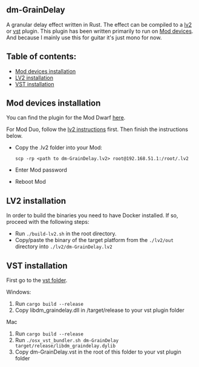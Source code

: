 ## dm-GrainDelay

A granular delay effect written in Rust.
The effect can be compiled to a [lv2](./lv2) or [vst](./vst) plugin.
This plugin has been written primarily to run on [Mod devices](https://moddevices.com/). And because I mainly use this for guitar it's just mono for now.

## Table of contents:

- [Mod devices installation](#Mod-devices-installation)
- [LV2 installation](#LV2-installation)
- [VST installation](#VST-installation)

## Mod devices installation

You can find the plugin for the Mod Dwarf [here](./lv2/dm-GrainDelay.lv2/).

For Mod Duo, follow the [lv2 instructions](#LV2-installation) first. Then finish the instructions below.

- Copy the .lv2 folder into your Mod:

  ```
  scp -rp <path to dm-GrainDelay.lv2> root@192.168.51.1:/root/.lv2
  ```

- Enter Mod password
- Reboot Mod

## LV2 installation

In order to build the binaries you need to have Docker installed. If so, proceed with the following steps:

- Run `./build-lv2.sh` in the root directory.
- Copy/paste the binary of the target platform from the `./lv2/out` directory into `./lv2/dm-GrainDelay.lv2`

## VST installation

First go to the [vst folder](./vst).

Windows:

1. Run `cargo build --release`
2. Copy libdm_graindelay.dll in /target/release to your vst plugin folder

Mac

1. Run `cargo build --release`
2. Run `./osx_vst_bundler.sh dm-GrainDelay target/release/libdm_graindelay.dylib`
3. Copy dm-GrainDelay.vst in the root of this folder to your vst plugin folder
